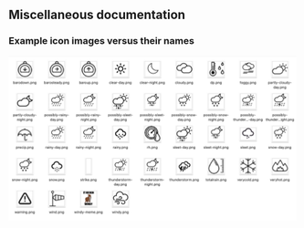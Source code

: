
## Miscellaneous documentation

### Example icon images versus their names
![icon images](icons.png?raw=true "Icon Images")

